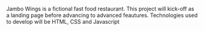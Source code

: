 Jambo Wings is a fictional fast food restaurant. This project will kick-off as a landing page before advancing to advanced feautures. Technologies used to develop will be HTML, CSS and Javascript
